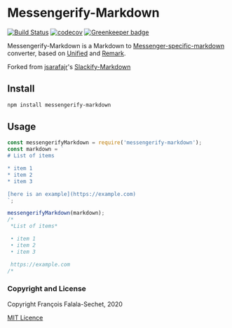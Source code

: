 # Messengerify-Markdown

[![Build Status](https://travis-ci.org/frsechet/messengerify-markdown.svg?branch=master)](https://travis-ci.org/frsechet/messengerify-markdown)
[![codecov](https://codecov.io/gh/frsechet/messengerify-markdown/branch/master/graph/badge.svg)](https://codecov.io/gh/frsechet/messengerify-markdown) [![Greenkeeper badge](https://badges.greenkeeper.io/frsechet/messengerify-markdown.svg)](https://greenkeeper.io/)

Messengerify-Markdown is a Markdown to [Messenger-specific-markdown](https://www.facebook.com/help/147348452522644) converter, based on [Unified](https://github.com/unifiedjs/unified) and [Remark](https://github.com/remarkjs/remark/).

Forked from [jsarafajr](https://github.com/jsarafajr)'s [Slackify-Markdown](https://github.com/jsarafajr/slackify-markdown)

## Install

```bash
npm install messengerify-markdown
```

## Usage

```js
const messengerifyMarkdown = require('messengerify-markdown');
const markdown = `
# List of items

* item 1
* item 2
* item 3

[here is an example](https://example.com)
`;

messengerifyMarkdown(markdown);
/*
 *List of items*

 • item 1
 • item 2
 • item 3

 https://example.com
/*
```

### Copyright and License

Copyright François Falala-Sechet, 2020

[MIT Licence](LICENSE)
